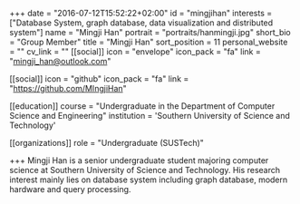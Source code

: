 +++
date = "2016-07-12T15:52:22+02:00"
id = "mingjihan"
interests = ["Database System, graph database, data visualization and distributed system"]
name = "Mingji Han"
portrait = "portraits/hanmingji.jpg"
short_bio = "Group Member"
title = "Mingji Han"
sort_position = 11
personal_website = ""
cv_link = ""
[[social]]
    icon = "envelope"
    icon_pack = "fa"
    link = "mingji_han@outlook.com"

[[social]]
    icon = "github"
    icon_pack = "fa"
    link = "https://github.com/MIngjiHan"

[[education]]
    course = "Undergraduate in the Department of Computer Science and Engineering"
    institution = 'Southern University of Science and Technology'

[[organizations]]
    role = "Undergraduate (SUSTech)"

+++
Mingji Han is a senior undergraduate student majoring computer science at Southern University of Science and Technology. His research interest mainly lies on database system including graph database, modern hardware and query processing. 
